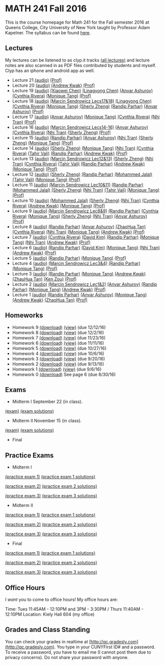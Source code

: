# MATH 241 Fall 2016

This is the course homepage for Math 241 for the Fall semester 2016 at Queens College, City University of New York taught by Professor Adam Kapelner. The syllabus can be found [here](https://raw.githubusercontent.com/kapelner/QC_Math_241_Fall_2016/master/syllabus/syllabus.pdf).

## Lectures

My lectures can be listened to as clyp.it tracks [(all lectures)](https://clyp.it/search?type=hashtag&query=kapelner) and lecture notes are also scanned in as PDF files contributed by students and myself. Clyp has an iphone and android app as well.


<!--
* Lecture 23 [(audio)](https://clyp.it/2zhfyu1n) [(Anastassiya N)](https://github.com/kapelner/QC_Math_241_Fall_2016/blob/master/lectures/lec23an.pdf) [(Katherine S)](https://github.com/kapelner/QC_Math_241_Fall_2016/blob/master/lectures/lec23ks.pdf) [(Qingyun Ni)](https://github.com/kapelner/QC_Math_241_Fall_2016/blob/master/lectures/lec23qn.pdf) [(Javier Mucia)](https://github.com/kapelner/QC_Math_241_Fall_2016/blob/master/lectures/lec23jm.pdf) [(Prof)](https://github.com/kapelner/QC_Math_241_Fall_2016/blob/master/lectures/lec23kap.pdf)
* Lecture 22 [(audio)](https://clyp.it/z1z5m3ur) [(Lioneta Osario)](https://github.com/kapelner/QC_Math_241_Fall_2016/blob/master/lectures/lec22lo.pdf) [(Javier Mucia)](https://github.com/kapelner/QC_Math_241_Fall_2016/blob/master/lectures/lec22jm.pdf) [(Katherine Sandoval)](https://github.com/kapelner/QC_Math_241_Fall_2016/blob/master/lectures/lec22ks.pdf) [(Anastassiya N)](https://github.com/kapelner/QC_Math_241_Fall_2016/blob/master/lectures/lec22an.pdf) [(Prof)](https://github.com/kapelner/QC_Math_241_Fall_2016/blob/master/lectures/lec22kap.pdf)-->
* Lecture 21 [(audio)](https://clyp.it/pmilrdvr) [(Prof)](https://github.com/kapelner/QC_Math_241_Fall_2016/blob/master/lectures/lec21kap.pdf)
* Lecture 20 [(audio)](https://clyp.it/hlw3yd1n) [(Andrew Kwak)](https://github.com/kapelner/QC_Math_241_Fall_2016/blob/master/lectures/lec20kwak.pdf) [(Prof)](https://github.com/kapelner/QC_Math_241_Fall_2016/blob/master/lectures/lec20kap.pdf)
* Lecture 19 [(audio)](https://clyp.it/2z2ankqe) [(Xiaowei Chen)](https://github.com/kapelner/QC_Math_241_Fall_2016/blob/master/lectures/lec19xchen.pdf) [(Linagyong Chen)](https://github.com/kapelner/QC_Math_241_Fall_2016/blob/master/lectures/lec19chen.pdf) [(Anvar Ashurov)](https://github.com/kapelner/QC_Math_241_Fall_2016/blob/master/lectures/lec19ash.pdf) [(Cynthia Rivera)](https://github.com/kapelner/QC_Math_241_Fall_2016/blob/master/lectures/lec19riv.pdf) [(Monique Tang)](https://github.com/kapelner/QC_Math_241_Fall_2016/blob/master/lectures/lec19tang.pdf) [(Prof)](https://github.com/kapelner/QC_Math_241_Fall_2016/blob/master/lectures/lec19kap.pdf)
* Lecture 18 [(audio)](https://clyp.it/p4ka2adx) [(Marcin Sendrowicz Lecs17&18)](https://github.com/kapelner/QC_Math_241_Fall_2016/blob/master/lectures/lec18marcin.pdf) [(Linagyong Chen)](https://github.com/kapelner/QC_Math_241_Fall_2016/blob/master/lectures/lec18chen.pdf) [(Cynthia Rivera)](https://github.com/kapelner/QC_Math_241_Fall_2016/blob/master/lectures/lec18riv.pdf) [(Monique Tang)](https://github.com/kapelner/QC_Math_241_Fall_2016/blob/master/lectures/lec18tang.pdf) [(Sherly Zheng)](https://github.com/kapelner/QC_Math_241_Fall_2016/blob/master/lectures/lec18zheng.pdf) [(Randip Parhar)](https://github.com/kapelner/QC_Math_241_Fall_2016/blob/master/lectures/lec18parhar.pdf) [(Anvar Ashurov)](https://github.com/kapelner/QC_Math_241_Fall_2016/blob/master/lectures/lec18ash.pdf) [(Prof)](https://github.com/kapelner/QC_Math_241_Fall_2016/blob/master/lectures/lec18kap.pdf)
* Lecture 17 [(audio)](https://clyp.it/cpfktqg0) [(Anvar Ashurov)](https://github.com/kapelner/QC_Math_241_Fall_2016/blob/master/lectures/lec17ash.pdf) [(Monique Tang)](https://github.com/kapelner/QC_Math_241_Fall_2016/blob/master/lectures/lec17tang.pdf) [(Cynthia Rivera)](https://github.com/kapelner/QC_Math_241_Fall_2016/blob/master/lectures/lec17rivera.pdf) [(Nhi Tran)](https://github.com/kapelner/QC_Math_241_Fall_2016/blob/master/lectures/lec17tran.pdf) [(Prof)](https://github.com/kapelner/QC_Math_241_Fall_2016/blob/master/lectures/lec17kap.pdf) 
* Lecture 16 [(audio)](https://clyp.it/dtq1weqe) [(Marcin Sendrowicz Lecs14-16)](https://github.com/kapelner/QC_Math_241_Fall_2016/blob/master/lectures/lec16marcin.pdf) [(Anvar Ashurov)](https://github.com/kapelner/QC_Math_241_Fall_2016/blob/master/lectures/lec16ash.pdf) [(Cynthia Rivera)](https://github.com/kapelner/QC_Math_241_Fall_2016/blob/master/lectures/lec16rivera.pdf) [(Nhi Tran)](https://github.com/kapelner/QC_Math_241_Fall_2016/blob/master/lectures/lec16tran.pdf)  [(Sherly Zheng)](https://github.com/kapelner/QC_Math_241_Fall_2016/blob/master/lectures/lec16zheng.pdf) [(Prof)](https://github.com/kapelner/QC_Math_241_Fall_2016/blob/master/lectures/lec16kap.pdf)
* Lecture 15 [(audio)](https://clyp.it/lropjc22) [(Randip Parhar)](https://github.com/kapelner/QC_Math_241_Fall_2016/blob/master/lectures/lec15parhar.pdf) [(Anvar Ashurov)](https://github.com/kapelner/QC_Math_241_Fall_2016/blob/master/lectures/lec15ash.pdf) [(Nhi Tran)](https://github.com/kapelner/QC_Math_241_Fall_2016/blob/master/lectures/lec15tran.pdf) [(Sherly Zheng)](https://github.com/kapelner/QC_Math_241_Fall_2016/blob/master/lectures/lec15zheng.pdf) [(Monique Tang)](https://github.com/kapelner/QC_Math_241_Fall_2016/blob/master/lectures/lec15tang.pdf) [(Prof)](https://github.com/kapelner/QC_Math_241_Fall_2016/blob/master/lectures/lec15kap.pdf)
* Lecture 14 [(audio)](https://clyp.it/1hhre5sf) [(Sherly Zheng)](https://github.com/kapelner/QC_Math_241_Fall_2016/blob/master/lectures/lec14zheng.pdf) [(Monique Tang)](https://github.com/kapelner/QC_Math_241_Fall_2016/blob/master/lectures/lec14tang.pdf) [(Nhi Tran)](https://github.com/kapelner/QC_Math_241_Fall_2016/blob/master/lectures/lec14tran.pdf) [(Cynthia Rivera)](https://github.com/kapelner/QC_Math_241_Fall_2016/blob/master/lectures/lec14rivera.pdf) [(Tahir Vali)](https://github.com/kapelner/QC_Math_241_Fall_2016/blob/master/lectures/lec14tahir.pdf) [(Randip Parhar)](https://github.com/kapelner/QC_Math_241_Fall_2016/blob/master/lectures/lec14parhar.pdf) [(Andrew Kwak)](https://github.com/kapelner/QC_Math_241_Fall_2016/blob/master/lectures/lec14kwak.pdf) [(Prof)](https://github.com/kapelner/QC_Math_241_Fall_2016/blob/master/lectures/lec14kap.pdf)
* Lecture 13 [(audio)](https://clyp.it/sry3aigr) [(Marcin Sendrowicz Lec12&13)](https://github.com/kapelner/QC_Math_241_Fall_2016/blob/master/lectures/lec13marcin.pdf)  [(Sherly Zheng)](https://github.com/kapelner/QC_Math_241_Fall_2016/blob/master/lectures/lec13zheng.pdf) [(Nhi Tran)](https://github.com/kapelner/QC_Math_241_Fall_2016/blob/master/lectures/lec13tran.pdf) [(Cynthia Rivera)](https://github.com/kapelner/QC_Math_241_Fall_2016/blob/master/lectures/lec13rivera.pdf) [(Tahir Vali)](https://github.com/kapelner/QC_Math_241_Fall_2016/blob/master/lectures/lec13tahir.pdf) [(Randip Parhar)](https://github.com/kapelner/QC_Math_241_Fall_2016/blob/master/lectures/lec13parhar.pdf) [(Andrew Kwak)](https://github.com/kapelner/QC_Math_241_Fall_2016/blob/master/lectures/lec13kwak.pdf) [(Monique Tang)](https://github.com/kapelner/QC_Math_241_Fall_2016/blob/master/lectures/lec13tang.pdf) [(Prof)](https://github.com/kapelner/QC_Math_241_Fall_2016/blob/master/lectures/lec13kap.pdf)
* Lecture 12 [(audio)](https://clyp.it/jsdqidv5)  [(Sherly Zheng)](https://github.com/kapelner/QC_Math_241_Fall_2016/blob/master/lectures/lec12zheng.pdf) [(Randip Parhar)](https://github.com/kapelner/QC_Math_241_Fall_2016/blob/master/lectures/lec12parhar.pdf) [(Mohammed Jalal)](https://github.com/kapelner/QC_Math_241_Fall_2016/blob/master/lectures/lec12jalal.pdf) [(Tahir Vali)](https://github.com/kapelner/QC_Math_241_Fall_2016/blob/master/lectures/lec12vali.pdf) [(Monique Tang)](https://github.com/kapelner/QC_Math_241_Fall_2016/blob/master/lectures/lec12tang.pdf) [(Prof)](https://github.com/kapelner/QC_Math_241_Fall_2016/blob/master/lectures/lec12kap.pdf)
* Lecture 11 [(audio)](https://clyp.it/55tyrkpw) [(Marcin Sendrowicz Lec10&11)](https://github.com/kapelner/QC_Math_241_Fall_2016/blob/master/lectures/lec11marcin.pdf) [(Randip Parhar)](https://github.com/kapelner/QC_Math_241_Fall_2016/blob/master/lectures/lec11parhar.pdf) [(Mohammed Jalal)](https://github.com/kapelner/QC_Math_241_Fall_2016/blob/master/lectures/lec11jalal.pdf) [(Sherly Zheng)](https://github.com/kapelner/QC_Math_241_Fall_2016/blob/master/lectures/lec11zheng.pdf) [(Nhi Tran)](https://github.com/kapelner/QC_Math_241_Fall_2016/blob/master/lectures/lec11tran.pdf) [(Tahir Vali)](https://github.com/kapelner/QC_Math_241_Fall_2016/blob/master/lectures/lec11vali.pdf) [(Monique Tang)](https://github.com/kapelner/QC_Math_241_Fall_2016/blob/master/lectures/lec11tang.pdf) [(Prof)](https://github.com/kapelner/QC_Math_241_Fall_2016/blob/master/lectures/lec11kap.pdf) 
* Lecture 10 [(audio)](https://clyp.it/im3u2zln) [(Mohammed Jalal)](https://github.com/kapelner/QC_Math_241_Fall_2016/blob/master/lectures/lec10jalal.pdf) [(Sherly Zheng)](https://github.com/kapelner/QC_Math_241_Fall_2016/blob/master/lectures/lec10zheng.pdf) [(Nhi Tran)](https://github.com/kapelner/QC_Math_241_Fall_2016/blob/master/lectures/lec10tran.pdf) [(Cynthia Rivera)](https://github.com/kapelner/QC_Math_241_Fall_2016/blob/master/lectures/lec10riv.pdf) [(Andrew Kwak)](https://github.com/kapelner/QC_Math_241_Fall_2016/blob/master/lectures/lec10kwak.pdf) [(Monique Tang)](https://github.com/kapelner/QC_Math_241_Fall_2016/blob/master/lectures/lec10tang.pdf) [(Prof)](https://github.com/kapelner/QC_Math_241_Fall_2016/blob/master/lectures/lec10kap.pdf)
* Lecture 9 [(audio)](https://clyp.it/1dxdpulo) [(Marcin Sendrowicz Lec8&9)](https://github.com/kapelner/QC_Math_241_Fall_2016/blob/master/lectures/lec09marcin.pdf) [(Randip Parhar)](https://github.com/kapelner/QC_Math_241_Fall_2016/blob/master/lectures/lec09parhar.pdf) [(Cynthia Rivera)](https://github.com/kapelner/QC_Math_241_Fall_2016/blob/master/lectures/lec09riv.pdf) [(Monique Tang)](https://github.com/kapelner/QC_Math_241_Fall_2016/blob/master/lectures/lec09tang.pdf) [(Sherly Zheng)](https://github.com/kapelner/QC_Math_241_Fall_2016/blob/master/lectures/lec09zheng.pdf) [(Nhi Tran)](https://github.com/kapelner/QC_Math_241_Fall_2016/blob/master/lectures/lec09tran.pdf) [(Anvar Ashurov)](https://github.com/kapelner/QC_Math_241_Fall_2016/blob/master/lectures/lec09ash.pdf) [(Prof)](https://github.com/kapelner/QC_Math_241_Fall_2016/blob/master/lectures/lec09kap.pdf) 
* Lecture 8 [(audio)](https://clyp.it/swteioco) [(Randip Parhar)](https://github.com/kapelner/QC_Math_241_Fall_2016/blob/master/lectures/lec08parhar.pdf) [(Anvar Ashurov)](https://github.com/kapelner/QC_Math_241_Fall_2016/blob/master/lectures/lec08ash.pdf) [(ZhaoHua Tan)](https://github.com/kapelner/QC_Math_241_Fall_2016/blob/master/lectures/lec08tan.pdf) [(Cynthia Rivera)](https://github.com/kapelner/QC_Math_241_Fall_2016/blob/master/lectures/lec08riv.pdf)  [(Nhi Tran)](https://github.com/kapelner/QC_Math_241_Fall_2016/blob/master/lectures/lec08tran.pdf) [(Monique Tang)](https://github.com/kapelner/QC_Math_241_Fall_2016/blob/master/lectures/lec08tang.pdf) [(Andrew Kwak)](https://github.com/kapelner/QC_Math_241_Fall_2016/blob/master/lectures/lec08kwak.pdf) [(Prof)](https://github.com/kapelner/QC_Math_241_Fall_2016/blob/master/lectures/lec08kap.pdf)
* Lecture 7 [(audio)](https://clyp.it/z2vslqce) [(Cynthia Rivera)](https://github.com/kapelner/QC_Math_241_Fall_2016/blob/master/lectures/lec07riv.pdf) [(David Kim)](https://github.com/kapelner/QC_Math_241_Fall_2016/blob/master/lectures/lec07kim.pdf) [(Randip Parhar)](https://github.com/kapelner/QC_Math_241_Fall_2016/blob/master/lectures/lec07parhar.pdf) [(Monique Tang)](https://github.com/kapelner/QC_Math_241_Fall_2016/blob/master/lectures/lec07tang.pdf) [(Nhi Tran)](https://github.com/kapelner/QC_Math_241_Fall_2016/blob/master/lectures/lec07tran.pdf) [(Andrew Kwak)](https://github.com/kapelner/QC_Math_241_Fall_2016/blob/master/lectures/lec07kwak.pdf)  [(Prof)](https://github.com/kapelner/QC_Math_241_Fall_2016/blob/master/lectures/lec07kap.pdf)
* Lecture 6 [(audio)](https://clyp.it/u2wjhut1) [(Randip Parhar)](https://github.com/kapelner/QC_Math_241_Fall_2016/blob/master/lectures/lec06parhar.pdf) [(David Kim)](https://github.com/kapelner/QC_Math_241_Fall_2016/blob/master/lectures/lec06kim.pdf) [(Monique Tang)](https://github.com/kapelner/QC_Math_241_Fall_2016/blob/master/lectures/lec06tang.pdf) [(Nhi Tran)](https://github.com/kapelner/QC_Math_241_Fall_2016/blob/master/lectures/lec06tran.pdf) [(Andrew Kwak)](https://github.com/kapelner/QC_Math_241_Fall_2016/blob/master/lectures/lec06kwak.pdf) [(Prof)](https://github.com/kapelner/QC_Math_241_Fall_2016/blob/master/lectures/lec06kap.pdf)
* Lecture 5 [(audio)](https://clyp.it/whwedabc) [(Randip Parhar)](https://github.com/kapelner/QC_Math_241_Fall_2016/blob/master/lectures/lec05parhar.pdf) [(Monique Tang)](https://github.com/kapelner/QC_Math_241_Fall_2016/blob/master/lectures/lec05tang.pdf) [(Prof)](https://github.com/kapelner/QC_Math_241_Fall_2016/blob/master/lectures/lec05kap.pdf)
* Lecture 4 [(audio)](https://clyp.it/hplwtkqg) [(Marcin Sendrowicz Lec3&4)](https://github.com/kapelner/QC_Math_241_Fall_2016/blob/master/lectures/lec04marcin.pdf) [(Randip Parhar)](https://github.com/kapelner/QC_Math_241_Fall_2016/blob/master/lectures/lec04parhar.pdf) [(Monique Tang)](https://github.com/kapelner/QC_Math_241_Fall_2016/blob/master/lectures/lec04tang.pdf)  [(Prof)](https://github.com/kapelner/QC_Math_241_Fall_2016/blob/master/lectures/lec04kap.pdf)
* Lecture 3 [(audio)](https://clyp.it/cqxbt3ez) [(Randip Parhar)](https://github.com/kapelner/QC_Math_241_Fall_2016/blob/master/lectures/lec03parhar.pdf) [(Monique Tang)](https://github.com/kapelner/QC_Math_241_Fall_2016/blob/master/lectures/lec03tang.pdf) [(Andrew Kwak)](https://github.com/kapelner/QC_Math_241_Fall_2016/blob/master/lectures/lec03kwak.pdf) [(ZhauHua Tan)](https://github.com/kapelner/QC_Math_241_Fall_2016/blob/master/lectures/lec03tan.pdf)  [(Ken Zou)](https://github.com/kapelner/QC_Math_241_Fall_2016/blob/master/lectures/lec03zou.pdf) [(Prof)](https://github.com/kapelner/QC_Math_241_Fall_2016/blob/master/lectures/lec03kap.pdf)
* Lecture 2 [(audio)](https://clyp.it/gzusypnl) [(Marcin Sendrowicz Lec1&2)](https://github.com/kapelner/QC_Math_241_Fall_2016/blob/master/lectures/lec02marcin.pdf) [(Anvar Ashurov)](https://github.com/kapelner/QC_Math_241_Fall_2016/blob/master/lectures/lec02ash.pdf) [(Randip Parhar)](https://github.com/kapelner/QC_Math_241_Fall_2016/blob/master/lectures/lec02parhar.pdf) [(Monique Tang)](https://github.com/kapelner/QC_Math_241_Fall_2016/blob/master/lectures/lec02tang.pdf) [(Andrew Kwak)](https://github.com/kapelner/QC_Math_241_Fall_2016/blob/master/lectures/lec02kwak.pdf) [(Prof)](https://github.com/kapelner/QC_Math_241_Fall_2016/blob/master/lectures/lec02kap.pdf)
* Lecture 1 [(audio)](https://clyp.it/kiswrrvq) [(Randip Parhar)](https://github.com/kapelner/QC_Math_241_Fall_2016/blob/master/lectures/lec01parhar.pdf) [(Anvar Ashurov)](https://github.com/kapelner/QC_Math_241_Fall_2016/blob/master/lectures/lec01ash.pdf) [(Monique Tang)](https://github.com/kapelner/QC_Math_241_Fall_2016/blob/master/lectures/lec01tang.pdf) [(Andrew Kwak)](https://github.com/kapelner/QC_Math_241_Fall_2016/blob/master/lectures/lec01kwak.pdf) [(ZhaoHua Tan)](https://github.com/kapelner/QC_Math_241_Fall_2016/blob/master/lectures/lec01tan.pdf) [(Prof)](https://github.com/kapelner/QC_Math_241_Fall_2016/blob/master/lectures/lec01kap.pdf)


## Homeworks

* Homework 9 [(download)](https://github.com/kapelner/QC_Math_241_Fall_2016/blob/master/homeworks/hw09/hw09.pdf?raw=true) [(view)](https://github.com/kapelner/QC_Math_241_Fall_2016/blob/master/homeworks/hw09/hw09.pdf) (due 12/12/16)
* Homework 8 [(download)](https://github.com/kapelner/QC_Math_241_Fall_2016/blob/master/homeworks/hw08/hw08.pdf?raw=true) [(view)](https://github.com/kapelner/QC_Math_241_Fall_2016/blob/master/homeworks/hw08/hw08.pdf) (due 12/2/16)
* Homework 7 [(download)](https://github.com/kapelner/QC_Math_241_Fall_2016/blob/master/homeworks/hw07/hw07.pdf?raw=true) [(view)](https://github.com/kapelner/QC_Math_241_Fall_2016/blob/master/homeworks/hw07/hw07.pdf) (due 11/23/16)
* Homework 6 [(download)](https://github.com/kapelner/QC_Math_241_Fall_2016/blob/master/homeworks/hw06/hw06.pdf?raw=true) [(view)](https://github.com/kapelner/QC_Math_241_Fall_2016/blob/master/homeworks/hw06/hw06.pdf) (due 11/11/16)
* Homework 5 [(download)](https://github.com/kapelner/QC_Math_241_Fall_2016/blob/master/homeworks/hw05/hw05.pdf?raw=true) [(view)](https://github.com/kapelner/QC_Math_241_Fall_2016/blob/master/homeworks/hw05/hw05.pdf) (due 10/27/16)
* Homework 4 [(download)](https://github.com/kapelner/QC_Math_241_Fall_2016/blob/master/homeworks/hw04/hw04.pdf?raw=true) [(view)](https://github.com/kapelner/QC_Math_241_Fall_2016/blob/master/homeworks/hw04/hw04.pdf) (due 10/6/16)
* Homework 3 [(download)](https://github.com/kapelner/QC_Math_241_Fall_2016/blob/master/homeworks/hw03/hw03.pdf?raw=true) [(view)](https://github.com/kapelner/QC_Math_241_Fall_2016/blob/master/homeworks/hw03/hw03.pdf) (due 9/20/16)
* Homework 2 [(download)](https://github.com/kapelner/QC_Math_241_Fall_2016/blob/master/homeworks/hw02/hw02.pdf?raw=true) [(view)](https://github.com/kapelner/QC_Math_241_Fall_2016/blob/master/homeworks/hw02/hw02.pdf) (due 9/13/16)
* Homework 1 [(download)](https://github.com/kapelner/QC_Math_241_Fall_2016/blob/master/homeworks/hw01/hw01.pdf?raw=true) [(view)](https://github.com/kapelner/QC_Math_241_Fall_2016/blob/master/homeworks/hw01/hw01.pdf) (due 9/6/16)
* Homework 0 [(download)](https://github.com/kapelner/QC_Math_241_Fall_2016/blob/master/syllabus/syllabus.pdf?raw=true) See page 6 (due 8/30/16)

## Exams


* Midterm I September 22 (in class). 

[(exam)](https://github.com/kapelner/QC_Math_241_Fall_2016/blob/master/exams/midterm1/midterm1.pdf) [(exam solutions)](https://github.com/kapelner/QC_Math_241_Fall_2016/blob/master/exams/midterm1/midterm1_solutions.pdf)

* Midterm II November 15 (in class). 

[(exam)](https://github.com/kapelner/QC_Math_241_Fall_2016/blob/master/exams/midterm2/midterm2.pdf) [(exam solutions)](https://github.com/kapelner/QC_Math_241_Fall_2016/blob/master/exams/midterm2/midterm2_solutions.pdf)

* Final

## Practice Exams

* Midterm I

[(practice exam 1)](https://github.com/kapelner/QC_Math_241_Fall_2015/blob/master/exams/midterm1/midterm1.pdf) [(practice exam 1 solutions)](https://github.com/kapelner/QC_Math_241_Fall_2015/blob/master/exams/midterm1/midterm1_solutions.pdf) 

[(practice exam 2)](https://github.com/kapelner/QC_Math_241_Spring_2015/blob/master/exams/midterm1/midterm1.pdf?raw=true) [(practice exam 2 solutions)](https://github.com/kapelner/QC_Math_241_Spring_2015/blob/master/exams/midterm1/midterm1_solutions.pdf?raw=true) 

[(practice exam 3)](https://github.com/kapelner/QC_Math_241_Fall_2014_15/blob/master/exams/midterm1/midterm1.pdf?raw=true) [(practice exam 3 solutions)](https://github.com/kapelner/QC_Math_241_Fall_2014_15/blob/master/exams/midterm1/midterm1_solutions.pdf?raw=true)

* Midterm II

[(practice exam 1)](https://github.com/kapelner/QC_Math_241_Fall_2015/blob/master/exams/midterm2/midterm2.pdf) [(practice exam 1 solutions)](https://github.com/kapelner/QC_Math_241_Fall_2015/blob/master/exams/midterm2/midterm2_solutions.pdf) 

[(practice exam 2)](https://github.com/kapelner/QC_Math_241_Spring_2015/blob/master/exams/midterm2/midterm2.pdf?raw=true) [(practice exam 2 solutions)](https://github.com/kapelner/QC_Math_241_Spring_2015/blob/master/exams/midterm2/midterm2_solutions.pdf?raw=true) 

[(practice exam 3)](https://github.com/kapelner/QC_Math_241_Fall_2014_15/blob/master/exams/midterm2/midterm2.pdf?raw=true) [(practice exam 3 solutions)](https://github.com/kapelner/QC_Math_241_Fall_2014_15/blob/master/exams/midterm2/midterm2_solutions.pdf?raw=true)

* Final

[(practice exam 1)](https://github.com/kapelner/QC_Math_241_Fall_2015/blob/master/exams/final/final.pdf) [(practice exam 1 solutions)](https://github.com/kapelner/QC_Math_241_Fall_2015/blob/master/exams/final/final_solutions.pdf)  

[(practice exam 2)](https://github.com/kapelner/QC_Math_241_Spring_2015/blob/master/exams/final/final.pdf?raw=true) [(practice exam 2 solutions)](https://github.com/kapelner/QC_Math_241_Spring_2015/blob/master/exams/final/final_solutions.pdf?raw=true) 

[(practice exam 3)](https://github.com/kapelner/QC_Math_241_Fall_2014_15/blob/master/exams/final/final.pdf?raw=true) [(practice exam 3 solutions)](https://github.com/kapelner/QC_Math_241_Fall_2014_15/blob/master/exams/final/final_solutions.pdf?raw=true)

## Office Hours

I *want* you to come to office hours! My office hours are:

Time: Tues 11:45AM - 12:10PM and 3PM - 3:30PM / Thurs 11:40AM - 12:10PM
Location: Kiely Hall 604 (my office)

## Grades and Class Standing

You can check your grades in realtime at [http://qc.gradesly.com](http://qc.gradesly.com). You type in your CUNYFirst ID# and a password. To receive a password, you have to email me (I cannot post them due to privacy concerns). Do not share your password with anyone.
